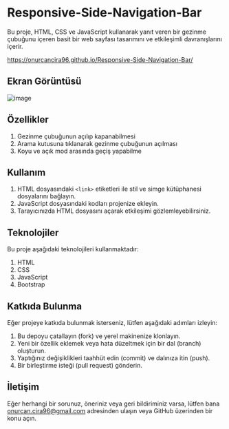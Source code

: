 # Responsive-Side-Navigation-Bar

Bu proje, HTML, CSS ve JavaScript kullanarak yanıt veren bir gezinme çubuğunu içeren basit bir web sayfası tasarımını ve etkileşimli davranışlarını içerir.

https://onurcancira96.github.io/Responsive-Side-Navigation-Bar/

## Ekran Görüntüsü
![image](https://github.com/onurcancira96/Responsive-Side-Navigation-Bar/assets/114770570/a8cfba0a-5b52-4c94-a8cd-a2d1632795af)

## Özellikler

1. Gezinme çubuğunun açılıp kapanabilmesi
2. Arama kutusuna tıklanarak gezinme çubuğunun açılması
3. Koyu ve açık mod arasında geçiş yapabilme


## Kullanım

1. HTML dosyasındaki `<link>` etiketleri ile stil ve simge kütüphanesi dosyalarını bağlayın.
2. JavaScript dosyasındaki kodları projenize ekleyin.
3. Tarayıcınızda HTML dosyasını açarak etkileşimi gözlemleyebilirsiniz.

## Teknolojiler
Bu proje aşağıdaki teknolojileri kullanmaktadır:

1. HTML
2. CSS
3. JavaScript
4. Bootstrap

## Katkıda Bulunma
Eğer projeye katkıda bulunmak isterseniz, lütfen aşağıdaki adımları izleyin:

1. Bu depoyu çatallayın (fork) ve yerel makinenize klonlayın.
2. Yeni bir özellik eklemek veya hata düzeltmek için bir dal (branch) oluşturun.
3. Yaptığınız değişiklikleri taahhüt edin (commit) ve dalınıza itin (push).
4. Bir birleştirme isteği (pull request) gönderin.

## İletişim
Eğer herhangi bir sorunuz, öneriniz veya geri bildiriminiz varsa, lütfen bana onurcan.cira96@gmail.com adresinden ulaşın veya GitHub üzerinden bir konu açın.
